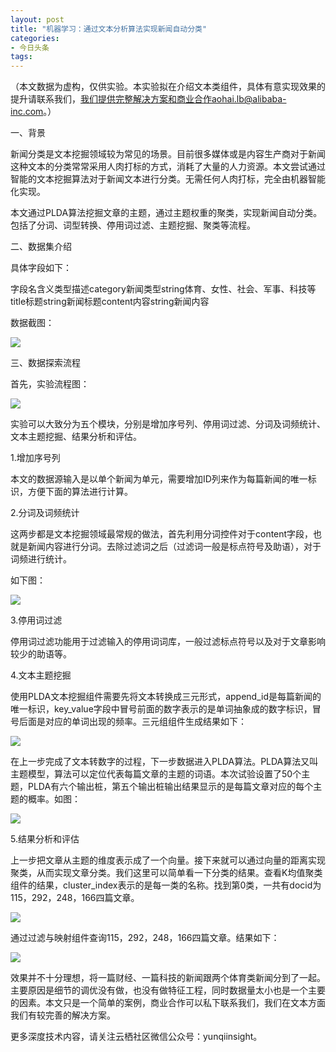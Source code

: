 ```yaml
---
layout: post
title: "机器学习：通过文本分析算法实现新闻自动分类"
categories:
- 今日头条
tags:
---
```

（本文数据为虚构，仅供实验。本实验拟在介绍文本类组件，具体有意实现效果的提升请联系我们，我们提供完整解决方案和商业合作aohai.lb@alibaba-inc.com。）

一、背景

新闻分类是文本挖掘领域较为常见的场景。目前很多媒体或是内容生产商对于新闻这种文本的分类常常采用人肉打标的方式，消耗了大量的人力资源。本文尝试通过智能的文本挖掘算法对于新闻文本进行分类。无需任何人肉打标，完全由机器智能化实现。

本文通过PLDA算法挖掘文章的主题，通过主题权重的聚类，实现新闻自动分类。包括了分词、词型转换、停用词过滤、主题挖掘、聚类等流程。

二、数据集介绍

具体字段如下：

字段名含义类型描述category新闻类型string体育、女性、社会、军事、科技等title标题string新闻标题content内容string新闻内容

数据截图：

![](http://p3.pstatp.com/large/c5e0001e6dec8bd6063)

三、数据探索流程

首先，实验流程图：

![](http://p3.pstatp.com/large/c12000262ed3119db0f)

实验可以大致分为五个模块，分别是增加序号列、停用词过滤、分词及词频统计、文本主题挖掘、结果分析和评估。

1.增加序号列

本文的数据源输入是以单个新闻为单元，需要增加ID列来作为每篇新闻的唯一标识，方便下面的算法进行计算。

2.分词及词频统计

这两步都是文本挖掘领域最常规的做法，首先利用分词控件对于content字段，也就是新闻内容进行分词。去除过滤词之后（过滤词一般是标点符号及助语），对于词频进行统计。 

如下图：

![](http://p3.pstatp.com/large/c5b0005142feefb66b4)

3.停用词过滤

停用词过滤功能用于过滤输入的停用词词库，一般过滤标点符号以及对于文章影响较少的助语等。

4.文本主题挖掘

使用PLDA文本挖掘组件需要先将文本转换成三元形式，append_id是每篇新闻的唯一标识，key_value字段中冒号前面的数字表示的是单词抽象成的数字标识，冒号后面是对应的单词出现的频率。三元组组件生成结果如下：

![](http://p1.pstatp.com/large/c5d00051871764177d1)

在上一步完成了文本转数字的过程，下一步数据进入PLDA算法。PLDA算法又叫主题模型，算法可以定位代表每篇文章的主题的词语。本次试验设置了50个主题，PLDA有六个输出桩，第五个输出桩输出结果显示的是每篇文章对应的每个主题的概率。如图：

![](http://p3.pstatp.com/large/c5b000514303312de9b)

5.结果分析和评估

上一步把文章从主题的维度表示成了一个向量。接下来就可以通过向量的距离实现聚类，从而实现文章分类。我们这里可以简单看一下分类的结果。查看K均值聚类组件的结果，cluster_index表示的是每一类的名称。找到第0类，一共有docid为115，292，248，166四篇文章。

![](http://p1.pstatp.com/large/c12000262e7b4999b29)

通过过滤与映射组件查询115，292，248，166四篇文章。结果如下：

![](http://p1.pstatp.com/large/c5d000518738837a45e)

效果并不十分理想，将一篇财经、一篇科技的新闻跟两个体育类新闻分到了一起。主要原因是细节的调优没有做，也没有做特征工程，同时数据量太小也是一个主要的因素。本文只是一个简单的案例，商业合作可以私下联系我们，我们在文本方面我们有较完善的解决方案。

更多深度技术内容，请关注云栖社区微信公众号：yunqiinsight。